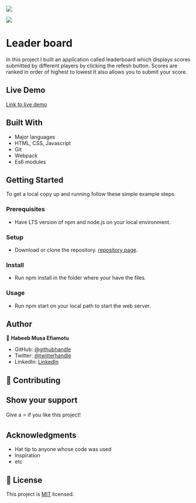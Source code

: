 ![](https://img.shields.io/badge/Microverse-blueviolet)

![](./img/template.jpg)

# Leader board

In this project I built an application called leaderboard which displays scores submitted by different players by clicking the refesh button. Scores are ranked in order of highest to lowest It also allows you to submit your score.

## Live Demo
[Link to live demo](https://efiamotu-1.github.io/Leaderboard/dist/)

## Built With

- Major languages
- HTML, CSS, Javascript
- Git
- Webpack
- Es6 modules

## Getting Started

To get a local copy up and running follow these simple example steps.

### Prerequisites
- Have LTS version of npm and node.js on your local environment.

### Setup
- Download or clone the repository. [repository page](https://github.com/Efiamotu-1/Leaderboard).

### Install
- Run npm install in the folder where your have the files.

### Usage
- Run npm start on your local path to start the web server.

## Author

👤 **Habeeb Musa Efiamotu**

- GitHub: [@githubhandle](https://github.com/Efiamotu-1)
- Twitter: [@twitterhandle](https://twitter.com/EFYAMOTU)
- LinkedIn: [LinkedIn](https://www.linkedin.com/in/musa-habeeb/)


## 🤝 Contributing

## Show your support

Give a ⭐️ if you like this project!

## Acknowledgments

- Hat tip to anyone whose code was used
- Inspiration
- etc

## 📝 License

This project is [MIT](./MIT.md) licensed.
